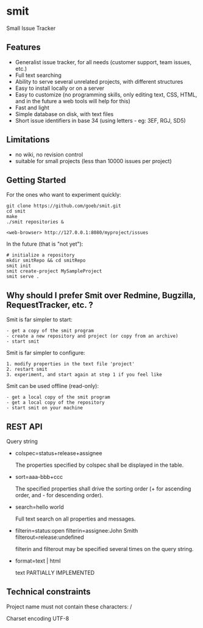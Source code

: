 smit
====

Small Issue Tracker


Features
--------

- Generalist issue tracker, for all needs (customer support, team issues, etc.)
- Full text searching
- Ability to serve several unrelated projects, with different structures
- Easy to install locally or on a server
- Easy to customize (no programming skills, only editing text, CSS, HTML, and in the future a web tools will help for this)
- Fast and light
- Simple database on disk, with text files
- Short issue identifiers in base 34 (using letters - eg: 3EF, RGJ, SD5)


Limitations
-----------
- no wiki, no revision control
- suitable for small projects (less than 10000 issues per project)

Getting Started
---------------
    
For the ones who want to experiment quickly:

    git clone https://github.com/goeb/smit.git
    cd smit
    make
    ./smit repositories &

    <web-browser> http://127.0.0.1:8080/myproject/issues


In the future (that is "not yet"):

    # initialize a repository
    mkdir smitRepo && cd smitRepo
    smit init
    smit create-project MySampleProject
    smit serve .



Why should I prefer Smit over Redmine, Bugzilla, RequestTracker, etc. ?
---

Smit is far simpler to start:

    - get a copy of the smit program
    - create a new repository and project (or copy from an archive)
    - start smit

Smit is far simpler to configure:

    1. modify properties in the text file 'project'
    2. restart smit
    3. experiment, and start again at step 1 if you feel like

Smit can be used offline (read-only):

    - get a local copy of the smit program
    - get a local copy of the repository
    - start smit on your machine


REST API
--------

Query string
    
- colspec=status+release+assignee

    The properties specified by colspec shall be displayed in the table.

- sort=aaa-bbb+ccc

    The specified properties shall drive the sorting order (+ for ascending order, and - for descending order).

- search=hello world

    Full text search on all properties and messages.

- filterin=status:open
  filterin=assignee:John Smith
  filterout=release:undefined

    filterin and filterout may be specified several times on the query string.

- format=text | html

    text PARTIALLY IMPLEMENTED



Technical constraints
---------------------
Project name must not contain these characters: /

Charset encoding UTF-8
